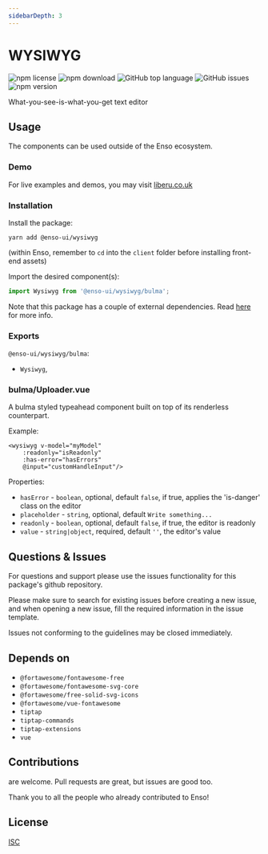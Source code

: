 ```yaml
---
sidebarDepth: 3
---
```


# WYSIWYG

![npm license](https://img.shields.io/npm/l/@enso-ui/wysiwyg.svg) 
![npm download](https://img.shields.io/npm/dm/@enso-ui/wysiwyg.svg) 
![GitHub top language](https://img.shields.io/github/languages/top/enso-ui/wysiwyg.svg) 
![GitHub issues](https://img.shields.io/github/issues/enso-ui/wysiwyg.svg) 
![npm version](https://img.shields.io/npm/v/@enso-ui/wysiwyg.svg) 

What-you-see-is-what-you-get text editor

## Usage

The components can be used outside of the Enso ecosystem.

### Demo

For live examples and demos, you may visit [liberu.co.uk](https://www.liberu.co.uk)

### Installation

Install the package:
```
yarn add @enso-ui/wysiwyg
```

(within Enso, remember to `cd` into the `client` folder before installing front-end assets)

Import the desired component(s):
```js
import Wysiwyg from '@enso-ui/wysiwyg/bulma';
```

Note that this package has a couple of external dependencies. 
Read [here](https://docs.liberu.co.uk/frontend/#other-dependencies) for more info.

### Exports

`@enso-ui/wysiwyg/bulma`:
- `Wysiwyg`,

### bulma/Uploader.vue

A bulma styled typeahead component built on top of its renderless counterpart.

Example:
```vue
<wysiwyg v-model="myModel"
    :readonly="isReadonly"
    :has-error="hasErrors"
    @input="customHandleInput"/>
```

Properties:
- `hasError` - `boolean`, optional, default `false`, if true, applies the 'is-danger' class on the editor
- `placeholder` - `string`, optional, default `Write something...`
- `readonly` - `boolean`, optional, default `false`, if true, the editor is readonly
- `value` - `string|object`, required, default `''`, the editor's value

## Questions & Issues

For questions and support please use the issues functionality
for this package's github repository.

Please make sure to search for existing issues before creating a new issue,
and when opening a new issue, fill the required information in the issue template.

Issues not conforming to the guidelines may be closed immediately.

## Depends on

- `@fortawesome/fontawesome-free`
- `@fortawesome/fontawesome-svg-core`
- `@fortawesome/free-solid-svg-icons`
- `@fortawesome/vue-fontawesome`
- `tiptap`
- `tiptap-commands`
- `tiptap-extensions`
- `vue`

## Contributions

are welcome. Pull requests are great, but issues are good too.

Thank you to all the people who already contributed to Enso!

## License

[ISC](https://opensource.org/licenses/ISC)
